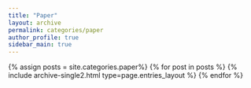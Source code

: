 ```yaml
---
title: "Paper"
layout: archive
permalink: categories/paper
author_profile: true
sidebar_main: true
---
```


{% assign posts = site.categories.paper%}
{% for post in posts %} {% include archive-single2.html type=page.entries_layout %} {% endfor %}